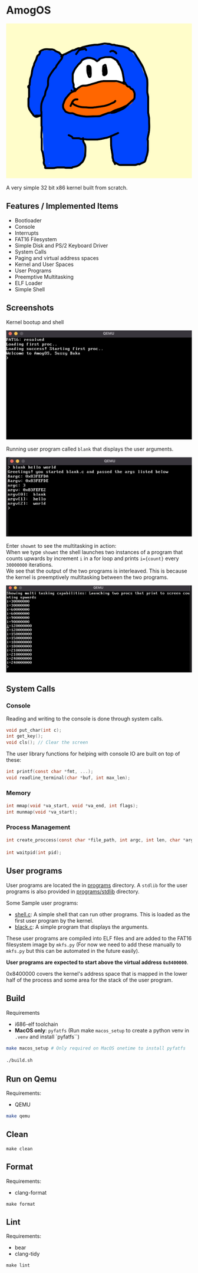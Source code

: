 # AmogOS

![AmogOS](assets/logo.png)

A very simple 32 bit x86 kernel built from scratch.  


## Features / Implemented Items

- Bootloader
- Console
- Interrupts
- FAT16 Filesystem
- Simple Disk and PS/2 Keyboard Driver
- System Calls
- Paging and virtual address spaces
- Kernel and User Spaces
- User Programs
- Preemptive Multitasking
- ELF Loader
- Simple Shell

## Screenshots

Kernel bootup and shell

![boot](assets/boot.png)

Running user program called `blank` that displays the user arguments.  

![blank](assets/blank.png)

Enter `showmt` to see the multitasking in action:  
When we type `showmt` the shell launches two instances of a program that counts upwards by increment `i` in a for loop and prints `i={count}` every `30000000` iterations.  
We see that the output of the two programs is interleaved. This is because the kernel is preemptively multitasking between the two programs.

![showmt](assets/showmt.png)


## System Calls

### Console

Reading and writing to the console is done through system calls.  

```c
void put_char(int c);
int get_key();
void cls(); // Clear the screen
```

The user library functions for helping with console IO are built on top of these:

```c
int printf(const char *fmt, ...);
void readline_terminal(char *buf, int max_len);
```

### Memory

```c
int mmap(void *va_start, void *va_end, int flags);
int munmap(void *va_start);
```

### Process Management

```c
int create_proccess(const char *file_path, int argc, int len, char *args);

int waitpid(int pid);
```

## User programs

User programs are located the in [programs](programs) directory. A `stdlib` for the user programs is also provided in [programs/stdlib](programs/stdlib) directory.  

Some Sample user programs:

- [shell.c](programs/shell/shell.c): A simple shell that can run other programs. This is loaded as the first user program by the kernel.  
- [black.c](programs/blank/blank.c): A simple program that displays the arguments.  

These user programs are compiled into ELF files and are added to the FAT16 filesystem image by `mkfs.py` (For now we need to add these manually to `mkfs.py` but this can be automated in the future easily).  

**User programs are expected to start above the virtual address `0x8400000`**.  

0x8400000 covers the kernel's address space that is mapped in the lower half of the process and some area for the stack of the user program.  
<!-- [ `elf_is_executable` function in `elfloader.c`] -->



## Build

Requirements

- i686-elf toolchain
- **MacOS only**: `pyfatfs` (Run make `macos_setup` to create a python venv in `.venv` and install `pyfatfs``)

```bash
make macos_setup # Only required on MacOS onetime to install pyfatfs

./build.sh
```

## Run on Qemu

Requirements:

- QEMU

```bash
make qemu
```

## Clean

```
make clean
```

## Format

Requirements:

- clang-format

```
make format
```

## Lint

Requirements:

- bear
- clang-tidy

```
make lint
```
